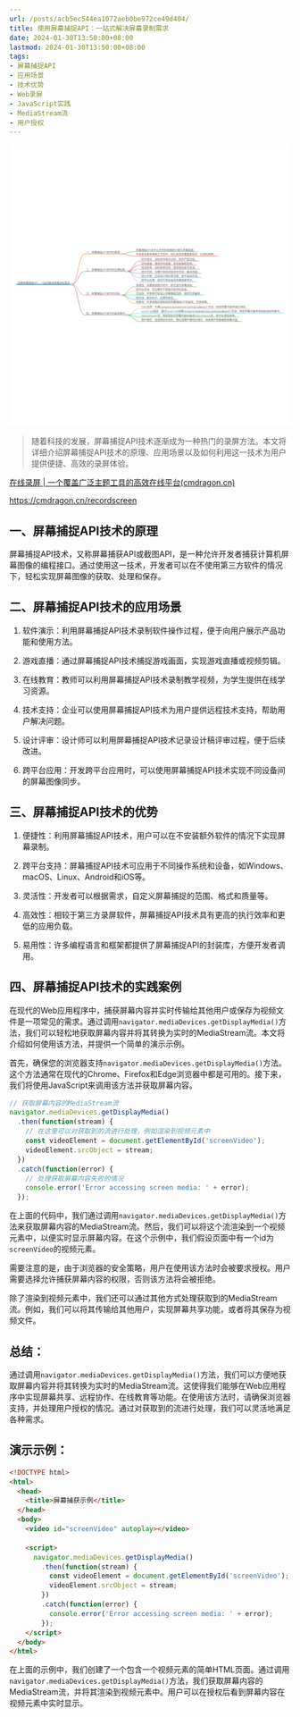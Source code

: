 ```yaml
---
url: /posts/acb5ec544ea1072aeb0be972ce49d404/
title: 使用屏幕捕捉API：一站式解决屏幕录制需求
date: 2024-01-30T13:50:00+08:00
lastmod: 2024-01-30T13:50:00+08:00
tags:
- 屏幕捕捉API
- 应用场景
- 技术优势
- Web录屏
- JavaScript实践
- MediaStream流
- 用户授权
---
```


<img src="/images/2024_02_03 17_48_31.png" title="2024_02_03 17_48_31.png" alt="2024_02_03 17_48_31.png"/>

> 随着科技的发展，屏幕捕捉API技术逐渐成为一种热门的录屏方法。本文将详细介绍屏幕捕捉API技术的原理、应用场景以及如何利用这一技术为用户提供便捷、高效的录屏体验。

[在线录屏 | 一个覆盖广泛主题工具的高效在线平台(cmdragon.cn)](https://cmdragon.cn/recordscreen)

https://cmdragon.cn/recordscreen

## 一、屏幕捕捉API技术的原理

屏幕捕捉API技术，又称屏幕捕获API或截图API，是一种允许开发者捕获计算机屏幕图像的编程接口。通过使用这一技术，开发者可以在不使用第三方软件的情况下，轻松实现屏幕图像的获取、处理和保存。

## 二、屏幕捕捉API技术的应用场景

1. 软件演示：利用屏幕捕捉API技术录制软件操作过程，便于向用户展示产品功能和使用方法。

2. 游戏直播：通过屏幕捕捉API技术捕捉游戏画面，实现游戏直播或视频剪辑。

3. 在线教育：教师可以利用屏幕捕捉API技术录制教学视频，为学生提供在线学习资源。

4. 技术支持：企业可以使用屏幕捕捉API技术为用户提供远程技术支持，帮助用户解决问题。

5. 设计评审：设计师可以利用屏幕捕捉API技术记录设计稿评审过程，便于后续改进。

6. 跨平台应用：开发跨平台应用时，可以使用屏幕捕捉API技术实现不同设备间的屏幕图像同步。

## 三、屏幕捕捉API技术的优势

1. 便捷性：利用屏幕捕捉API技术，用户可以在不安装额外软件的情况下实现屏幕录制。

2. 跨平台支持：屏幕捕捉API技术可应用于不同操作系统和设备，如Windows、macOS、Linux、Android和iOS等。

3. 灵活性：开发者可以根据需求，自定义屏幕捕捉的范围、格式和质量等。

4. 高效性：相较于第三方录屏软件，屏幕捕捉API技术具有更高的执行效率和更低的应用负载。

5. 易用性：许多编程语言和框架都提供了屏幕捕捉API的封装库，方便开发者调用。

## 四、屏幕捕捉API技术的实践案例

在现代的Web应用程序中，捕获屏幕内容并实时传输给其他用户或保存为视频文件是一项常见的需求。通过调用`navigator.mediaDevices.getDisplayMedia()`方法，我们可以轻松地获取屏幕内容并将其转换为实时的MediaStream流。本文将介绍如何使用该方法，并提供一个简单的演示示例。

首先，确保您的浏览器支持`navigator.mediaDevices.getDisplayMedia()`方法。这个方法通常在现代的Chrome、Firefox和Edge浏览器中都是可用的。接下来，我们将使用JavaScript来调用该方法并获取屏幕内容。

```javascript
// 获取屏幕内容的MediaStream流
navigator.mediaDevices.getDisplayMedia()
  .then(function(stream) {
    // 在这里可以对获取到的流进行处理，例如渲染到视频元素中
    const videoElement = document.getElementById('screenVideo');
    videoElement.srcObject = stream;
  })
  .catch(function(error) {
    // 处理获取屏幕内容失败的情况
    console.error('Error accessing screen media: ' + error);
  });
```

在上面的代码中，我们通过调用`navigator.mediaDevices.getDisplayMedia()`方法来获取屏幕内容的MediaStream流。然后，我们可以将这个流渲染到一个视频元素中，以便实时显示屏幕内容。在这个示例中，我们假设页面中有一个id为`screenVideo`的视频元素。

需要注意的是，由于浏览器的安全策略，用户在使用该方法时会被要求授权。用户需要选择允许捕获屏幕内容的权限，否则该方法将会被拒绝。

除了渲染到视频元素中，我们还可以通过其他方式处理获取到的MediaStream流。例如，我们可以将其传输给其他用户，实现屏幕共享功能，或者将其保存为视频文件。

## 总结：

通过调用`navigator.mediaDevices.getDisplayMedia()`方法，我们可以方便地获取屏幕内容并将其转换为实时的MediaStream流。这使得我们能够在Web应用程序中实现屏幕共享、远程协作、在线教育等功能。在使用该方法时，请确保浏览器支持，并处理用户授权的情况。通过对获取到的流进行处理，我们可以灵活地满足各种需求。

## 演示示例：

```html
<!DOCTYPE html>
<html>
  <head>
    <title>屏幕捕获示例</title>
  </head>
  <body>
    <video id="screenVideo" autoplay></video>

    <script>
      navigator.mediaDevices.getDisplayMedia()
        .then(function(stream) {
          const videoElement = document.getElementById('screenVideo');
          videoElement.srcObject = stream;
        })
        .catch(function(error) {
          console.error('Error accessing screen media: ' + error);
        });
    </script>
  </body>
</html>
```

在上面的示例中，我们创建了一个包含一个视频元素的简单HTML页面。通过调用`navigator.mediaDevices.getDisplayMedia()`方法，我们获取屏幕内容的MediaStream流，并将其渲染到视频元素中。用户可以在授权后看到屏幕内容在视频元素中实时显示。
